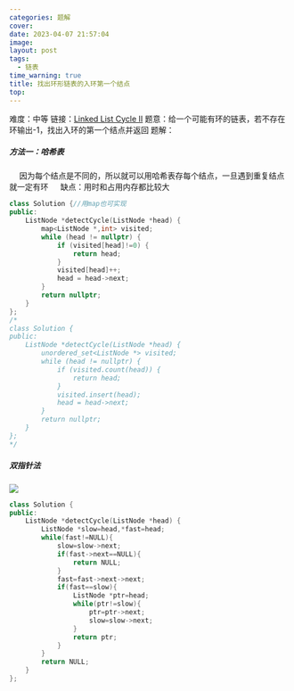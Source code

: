 ```yaml
---
categories: 题解
cover: 
date: 2023-04-07 21:57:04
image: 
layout: post
tags: 
  - 链表
time_warning: true
title: 找出环形链表的入环第一个结点
top: 
---
```


难度：中等
链接：[Linked List Cycle II](https://leetcode.cn/problems/linked-list-cycle-ii/)
题意：给一个可能有环的链表，若不存在环输出-1，找出入环的第一个结点并返回
题解：
##### 方法一：哈希表
&emsp; 因为每个结点是不同的，所以就可以用哈希表存每个结点，一旦遇到重复结点就一定有环
&emsp; 缺点：用时和占用内存都比较大
```c++
class Solution {//用map也可实现
public:
    ListNode *detectCycle(ListNode *head) {
        map<ListNode *,int> visited;
        while (head != nullptr) {
            if (visited[head]!=0) {
                return head;
            }
            visited[head]++;
            head = head->next;
        }
        return nullptr;
    }
};
/*
class Solution {
public:
    ListNode *detectCycle(ListNode *head) {
        unordered_set<ListNode *> visited;
        while (head != nullptr) {
            if (visited.count(head)) {
                return head;
            }
            visited.insert(head);
            head = head->next;
        }
        return nullptr;
    }
};
*/
```
##### 双指针法
![](https://cdn.jsdelivr.net/gh/remnantsaint/hexoImage@main/20230407231129.png)
```c++
class Solution {
public:
    ListNode *detectCycle(ListNode *head) {
        ListNode *slow=head,*fast=head;
		while(fast!=NULL){
			slow=slow->next;
			if(fast->next==NULL){
				return NULL;
			}
			fast=fast->next->next;
			if(fast==slow){
				ListNode *ptr=head;
				while(ptr!=slow){
					ptr=ptr->next;
					slow=slow->next;
				}
				return ptr;
			}
		}
		return NULL;
    }
};
```